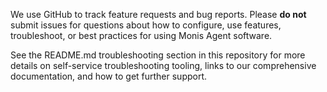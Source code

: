 <!-- ⚠️⚠️STOP⚠️⚠️ -- PLEASE READ! -->

We use GitHub to track feature requests and bug reports. Please **do not** submit issues for questions about how to configure, use features, troubleshoot, or best practices for using Monis Agent software.

See the README.md troubleshooting section in this repository for more details on self-service troubleshooting tooling, links to our comprehensive documentation, and how to get further support.